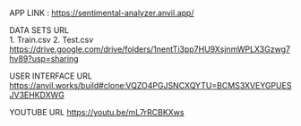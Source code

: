 APP LINK  : https://sentimental-analyzer.anvil.app/

DATA SETS URL  
    1. Train.csv
    2. Test.csv
https://drive.google.com/drive/folders/1nentTi3pp7HU9XsjnmWPLX3Gzwg7hv89?usp=sharing

USER INTERFACE URL
https://anvil.works/build#clone:VQZO4PGJSNCXQYTU=BCMS3XVEYGPUESJV3EHKDXWG

YOUTUBE URL 
https://youtu.be/mL7rRCBKXws
